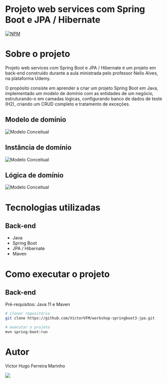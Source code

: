 # Projeto web services com Spring Boot e JPA / Hibernate
[![NPM](https://img.shields.io/npm/l/react)](https://github.com/amandaoliveiracampos/course-spring-boot/blob/main/LICENCE) 

# Sobre o projeto

Projeto web services com Spring Boot e JPA / Hibernate é um projeto em back-end construído durante a aula ministrada pelo professor Nelio Alves, na plataforma Udemy.

O propósito consiste em aprender a criar um projeto Spring Boot em Java, implementado um modelo de domínio com as entidades de um negócio, estruturando-o em camadas lógicas, configurando banco de dados de teste (H2), criando um CRUD completo e tratamento de exceções.

## Modelo de domínio
![Modelo Conceitual](https://github.com/VictorVFM/workshop-springboot3-jpa/blob/main/assets/Model.png)

## Instância de domínio
![Modelo Conceitual](https://github.com/VictorVFM/workshop-springboot3-jpa/blob/main/assets/Instace.png)

## Lógica de domínio
![Modelo Conceitual](https://github.com/VictorVFM/workshop-springboot3-jpa/blob/main/assets/Logical.png)

# Tecnologias utilizadas
## Back-end
- Java
- Spring Boot
- JPA / Hibernate
- Maven


# Como executar o projeto

## Back-end
Pré-requisitos: Java 11 e Maven

```bash
# clonar repositório
git clone https://github.com/VictorVFM/workshop-springboot3-jpa.git

# executar o projeto
mvn spring-boot:run
```

# Autor

Victor Hugo Ferreira Marinho

<a href="https://www.linkedin.com/in/victor-hugo-ferreira12" target="_blank"><img src="https://img.shields.io/badge/-LinkedIn-%230077B5?style=for-the-badge&logo=linkedin&logoColor=white" target="_blank"></a>
